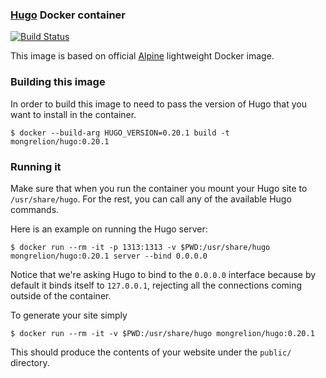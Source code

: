 ### [Hugo](https://gohugo.io) Docker container

[![Build Status](https://travis-ci.org/mongrelion/docker-hugo.svg?branch=master)](https://travis-ci.org/mongrelion/docker-hugo)

This image is based on official [Alpine](https://hub.docker.com/_/alpine) lightweight Docker image.

### Building this image

In order to build this image to need to pass the version of Hugo that you want to install in the container.

```
$ docker --build-arg HUGO_VERSION=0.20.1 build -t mongrelion/hugo:0.20.1
```

### Running it
Make sure that when you run the container you mount your Hugo site to `/usr/share/hugo`. For the rest,
you can call any of the available Hugo commands.

Here is an example on running the Hugo server:

```
$ docker run --rm -it -p 1313:1313 -v $PWD:/usr/share/hugo mongrelion/hugo:0.20.1 server --bind 0.0.0.0
```

Notice that we're asking Hugo to bind to the `0.0.0.0` interface because by default it binds itself to
`127.0.0.1`, rejecting all the connections coming outside of the container.


To generate your site simply 
```
$ docker run --rm -it -v $PWD:/usr/share/hugo mongrelion/hugo:0.20.1
```

This should produce the contents of your website under the `public/` directory.
